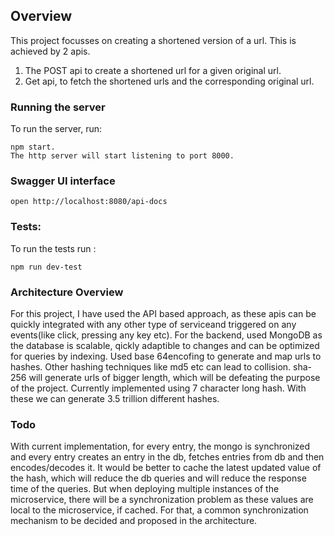 
## Overview
This project focusses on creating a shortened version of a url. This is achieved by 2 apis.
1. The POST api to create a shortened url for a given original url.
2. Get api, to fetch the shortened urls and the corresponding original url.
### Running the server
To run the server, run:

```
npm start. 
The http server will start listening to port 8000.
```

### Swagger UI interface
```
open http://localhost:8080/api-docs
```

### Tests:

To run the tests run :
```
npm run dev-test
```
### Architecture Overview
For this project, I have used the API based approach, as these apis can be quickly integrated with any other type of serviceand triggered on any events(like click, pressing any key etc). For the backend, used MongoDB as the database is scalable, qickly adaptible to changes and can be optimized for queries by indexing. 
Used base 64encofing to generate and map urls to hashes. Other hashing techniques like md5 etc can lead to collision. sha-256 will generate urls of bigger length, which will be defeating the purpose of the project.
Currently implemented using 7 character long hash. With these we can generate 3.5 trillion different hashes.


### Todo
With current implementation, for every entry, the mongo is synchronized and every entry creates an entry in the db, fetches entries from db and then encodes/decodes it. It would be better to cache the latest updated value of the hash, which will reduce the db queries and will reduce the response time of the queries. But when deploying multiple instances of the microservice, there will be a synchronization problem as these values are local to the microservice, if cached. For that, a common synchronization mechanism to be decided and proposed in the architecture. 
